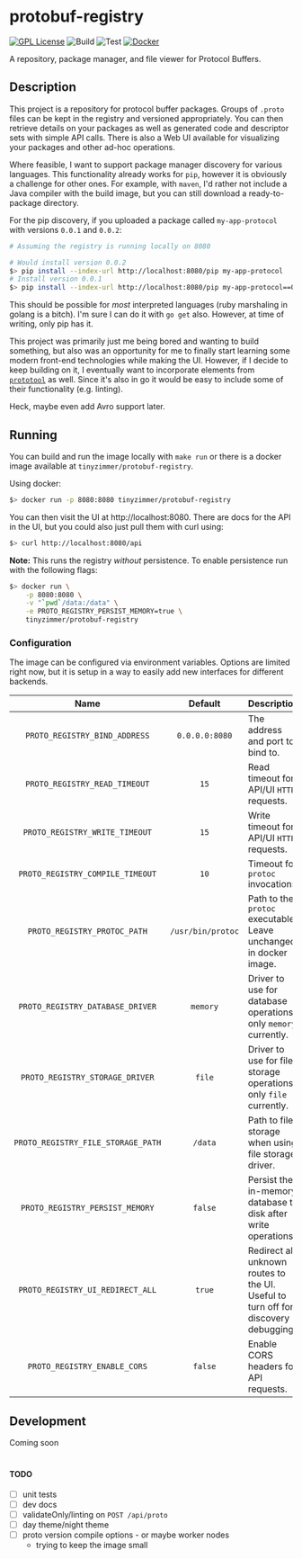 # protobuf-registry

[![GPL License][gpl-img]][gpl]
![Build][build-img]
![Test][test-img]
[![Docker][docker-img]][docker]

A repository, package manager, and file viewer for Protocol Buffers.

## Description

This project is a repository for protocol buffer packages.
Groups of `.proto` files can be kept in the registry and versioned appropriately.
You can then retrieve details on your packages as well as generated code and descriptor sets with simple API calls.
There is also a Web UI available for visualizing your packages and other ad-hoc operations.

Where feasible, I want to support package manager discovery for various languages.
This functionality already works for `pip`, however it is obviously a challenge for other ones.
For example, with `maven`, I'd rather not include a Java compiler with the build image, but you can still download a ready-to-package directory.

For the pip discovery, if you uploaded a package called `my-app-protocol` with versions `0.0.1` and `0.0.2`:


```bash
# Assuming the registry is running locally on 8080

# Would install version 0.0.2
$> pip install --index-url http://localhost:8080/pip my-app-protocol
# Install version 0.0.1
$> pip install --index-url http://localhost:8080/pip my-app-protocol==0.0.1
```

This should be possible for _most_ interpreted languages (ruby marshaling in golang is a bitch). I'm sure I can do it with `go get` also. However, at time of writing, only pip has it.

This project was primarily just me being bored and wanting to build something, but also was an opportunity for me to finally start learning some modern front-end technologies while making the UI. However, if I decide to keep building on it, I eventually want to incorporate elements from [`prototool`](https://github.com/uber/prototool) as well. Since it's also in go it would be easy to include some of their functionality (e.g. linting).

Heck, maybe even add Avro support later.

## Running

You can build and run the image locally with `make run` or there is a docker image available at `tinyzimmer/protobuf-registry`.

Using docker:

```bash
$> docker run -p 8080:8080 tinyzimmer/protobuf-registry
```

You can then visit the UI at http://localhost:8080.
There are docs for the API in the UI, but you could also just pull them with curl using:

```bash
$> curl http://localhost:8080/api
```

**Note:** This runs the registry _without_ persistence.
To enable persistence run with the following flags:

```bash
$> docker run \
    -p 8080:8080 \
    -v "`pwd`/data:/data" \
    -e PROTO_REGISTRY_PERSIST_MEMORY=true \
    tinyzimmer/protobuf-registry
```

### Configuration

The image can be configured via environment variables.
Options are limited right now, but it is setup in a way to easily add new interfaces for different backends.

| Name                             | Default           |Description                                                                       |
|:--------------------------------:|:-----------------:|:---------------------------------------------------------------------------------|
|`PROTO_REGISTRY_BIND_ADDRESS`     |`0.0.0.0:8080`     |The address and port to bind to.                                                  |
|`PROTO_REGISTRY_READ_TIMEOUT`     | `15`              |Read timeout for API/UI `HTTP` requests.                                          |
|`PROTO_REGISTRY_WRITE_TIMEOUT`    | `15`              |Write timeout for API/UI `HTTP` requests.                                         |
|`PROTO_REGISTRY_COMPILE_TIMEOUT`  | `10`              |Timeout for `protoc` invocations.                                                 |
|`PROTO_REGISTRY_PROTOC_PATH`      | `/usr/bin/protoc` |Path to the `protoc` executable. Leave unchanged in docker image.                 |
|`PROTO_REGISTRY_DATABASE_DRIVER`  | `memory`          |Driver to use for database operations, only `memory` currently.                   |
|`PROTO_REGISTRY_STORAGE_DRIVER`   | `file`            |Driver to use for file storage operations, only `file` currently.                 |
|`PROTO_REGISTRY_FILE_STORAGE_PATH`| `/data`           |Path to file storage when using file storage driver.                              |
|`PROTO_REGISTRY_PERSIST_MEMORY`   | `false`           |Persist the in-memory database to disk after write operations.                    |
|`PROTO_REGISTRY_UI_REDIRECT_ALL`  | `true`            |Redirect all unknown routes to the UI. Useful to turn off for discovery debugging.|
|`PROTO_REGISTRY_ENABLE_CORS`      | `false`           |Enable CORS headers for API requests.                                             |

## Development

Coming soon

#  

#### TODO

 - [ ] unit tests
 - [ ] dev docs
 - [ ] validateOnly/linting on `POST /api/proto`
 - [ ] day theme/night theme
 - [ ] proto version compile options - or maybe worker nodes
   - trying to keep the image small


[build-img]: https://github.com/tinyzimmer/protobuf-registry/workflows/Build/badge.svg
[test-img]: https://github.com/tinyzimmer/protobuf-registry/workflows/Test/badge.svg
[gpl-img]: https://img.shields.io/badge/license-GPL-blue
[gpl]: https://github.com/tinyzimmer/protobuf-registry/blob/master/COPYING
[docker-img]: https://img.shields.io/badge/docker%20build-automated-066da5
[docker]: https://hub.docker.com/r/tinyzimmer/protobuf-registry
